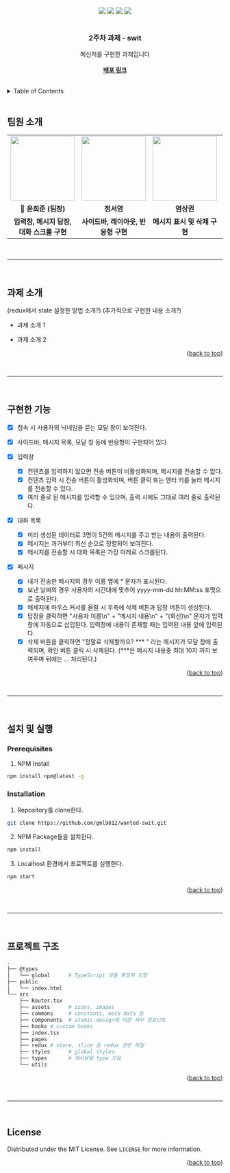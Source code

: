 <div id="top"></div>

<div align='center'>
  <img src="https://img.shields.io/badge/JavaScript-F7DF1E?style=for-the-badge&logo=javascript&logoColor=black"/>
  <img src="https://img.shields.io/badge/React-61DAFB?style=for-the-badge&logo=React&logoColor=blue"/>
  <img src="https://img.shields.io/badge/typescript-%23007ACC.svg?style=for-the-badge&logo=typescript&logoColor=white" />
<img src="https://img.shields.io/badge/redux-%23593d88.svg?style=for-the-badge&logo=redux&logoColor=white" />
</div>

<br />

<div align="center">
  <h3 align="center">2주차 과제 - swit</h3>
  <p align="center">
    메신저를 구현한 과제입니다
    <br />
    <br />
    <a href="https://romantic-agnesi-c249b7.netlify.app/"><strong>배포 링크</strong></a>
  </p>
</div>

<br>

<details>
  <summary>Table of Contents</summary>
  <ol>
    <li><a href="#팀원-소개">팀원 소개</a></li>
    <li><a href="#과제-소개">과제 소개</a></li>
    <li><a href="#구현한-기능">구현한 기능</a></li>
    <li>
      <a href="#설치-및-실행">설치 및 실행
      <ul>
        <li><a href="#prerequisites">Prerequisites</a></li>
        <li><a href="#installation">Installation</a></li>
      </ul>
    </li>
    <li><a href="#프로젝트-구조">프로젝트 구조</a></li>
    <li><a href="#license">License</a></li>
  </ol>
</details>

<br>

## 팀원 소개

<table align="center">
  <tr>
    <td align="center"><a href="https://github.com/gml9812"><img src="https://avatars.githubusercontent.com/u/28294925?v=4" width="150px" /></a></td>
    <td align="center"><a href="https://github.com/seoysauce"><img src="https://avatars.githubusercontent.com/u/65898861?v=4" width="150px" /></a></td>
    <td align="center"><a href="https://github.com/Yummy-sk"><img src="https://avatars.githubusercontent.com/u/60822846?v=4" width="150px" /></a></td>
    <td align="center"><a href="https://github.com/jambottle"><img src="https://avatars.githubusercontent.com/u/72926450?v=4" width="150px" /></a></td>
  </tr>
  <tr>
    <td align="center"><b>👑 윤희준 (팀장)</b></td>
    <td align="center"><b>정서영</b></td>
    <td align="center"><b>염상권</b></td>
    <td align="center"><b>김재원</b></td>
  </tr>
  <tr>
    <td align="center"><b>입력창, 메시지 답장, 대화 스크롤 구현</b></td>
    <td align="center"><b>사이드바, 레이아웃, 반응형 구현</b></td>
    <td align="center"><b>메시지 표시 및 삭제 구현</b></td>
    <td align="center"><b>FE Developer</b></td>
  </tr>
</table>

<br>
<hr>
<br>

## 과제 소개

(redux에서 state 설정한 방법 소개?)
(추가적으로 구현한 내용 소개?)

- 과제 소개 1

- 과제 소개 2


<p align="right">(<a href="#top">back to top</a>)</p>

<br>
<hr>
<br>

## 구현한 기능
- [x] 접속 시 사용자의 닉네임을 묻는 모달 창이 보여진다.
- [x] 사이드바, 메시지 목록, 모달 창 등에 반응형이 구현되어 있다. 

- [x] 입력창
  - [x] 컨텐츠를 입력하지 않으면 전송 버튼이 비활성화되며, 메시지를 전송할 수 없다.
  - [x] 컨텐츠 입력 시 전송 버튼이 활성화되며, 버튼 클릭 또는 엔터 키를 눌러 메시지를 전송할 수 있다.
  - [x] 여러 줄로 된 메시지를 입력할 수 있으며, 출력 시에도 그대로 여러 줄로 출력된다.
 
- [x] 대화 목록
  - [x] 미리 생성된 데이터로 3명이 5건의 메시지를 주고 받는 내용이 출력된다. 
  - [x] 메시지는 과거부터 최신 순으로 정렬되어 보여진다.
  - [x] 메시지를 전송할 시 대화 목록은 가장 아래로 스크롤된다. 
 
- [x] 메시지
  - [x] 내가 전송한 메시지의 경우 이름 옆에 * 문자가 표시된다.
  - [x] 보낸 날짜의 경우 사용자의 시간대에 맞추어 yyyy-mm-dd hh:MM:ss 포멧으로 출력된다.
  - [x] 메세지에 마우스 커서를 올릴 시 우측에 삭제 버튼과 답장 버튼이 생성된다.
  - [x] 답장을 클릭하면 "사용자 이름\n" + "메시지 내용\n" + "(회신)\n" 문자가 입력창에 자동으로 삽입된다. 입력창에 내용이 존재할 때는 입력된 내용 앞에 입력된다.
  - [x] 삭제 버튼을 클릭하면 "정말로 삭제할까요? *** " 라는 메시지가 모달 창에 출력되며, 확인 버튼 클릭 시 삭제된다. (***은 메시지 내용중 최대 10자 까지 보여주며 뒤에는 ... 처리된다.)

<p align="right">(<a href="#top">back to top</a>)</p>

<br>
<hr>
<br>

## 설치 및 실행

### Prerequisites

1. NPM Install

  ```sh
  npm install npm@latest -g
  ```

### Installation

1. Repository를 clone한다.

  ```sh
  git clone https://github.com/gml9812/wanted-swit.git
  ```

2. NPM Package들을 설치한다.

  ```sh
  npm install
  ```

3. Localhost 환경에서 프로젝트를 실행한다.

  ```sh
  npm start
  ```

<p align="right">(<a href="#top">back to top</a>)</p>

<br>
<hr>
<br>

## 프로젝트 구조

```bash
.
├── @types
│   └── global      # TypeScript 모듈 확장자 지정
├── public
│   └── index.html
└── src
    ├── Router.tsx
    ├── assets      # icons, images
    ├── commons     # constants, mock-data 등
    ├── components  # atomic design에 따른 세부 컴포넌트
    ├── hooks # custom hooks
    ├── index.tsx
    ├── pages
    ├── redux # store, slice 등 redux 관련 파일
    ├── styles      # global styles
    ├── types       # 재사용될 type 모음
    └── utils
```

<p align="right">(<a href="#top">back to top</a>)</p>

<br>
<hr>
<br>

## License

Distributed under the MIT License. See `LICENSE` for more information.

<p align="right">(<a href="#top">back to top</a>)</p>
